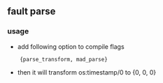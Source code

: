 ## fault parse 

### usage
* add following option to compile flags
```
    {parse_transform, mad_parse}
```
* then it will transform os:timestamp/0 to {0, 0, 0}
